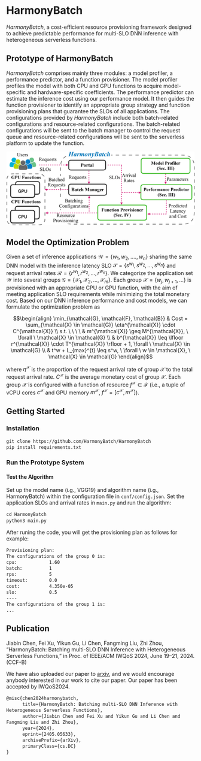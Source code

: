 # HarmonyBatch

_HarmonyBatch_, a cost-efficient resource provisioning framework designed to achieve predictable performance for multi-SLO DNN inference with heterogeneous serverless functions.

## Prototype of HarmonyBatch
_HarmonyBatch_  comprises mainly three modules: a model profiler, a performance predictor, and a function provisioner. The model profiler profiles the model with both CPU and GPU functions to acquire model-specific and hardware-specific coefficients. The performance predictor can estimate the inference cost using our performance model. It then guides the function provisioner to identify an appropriate group strategy and function provisioning plans that guarantee the SLOs of all applications. The configurations provided by _HarmonyBatch_ include both batch-related configurations and resource-related configurations. The batch-related configurations will be sent to the batch manager to control the request queue and resource-related configurations will be sent to the serverless platform to update the function. 

![](images/framework.png)


## Model the Optimization Problem
Given a set of inference applications 
$` \mathcal{W} = \{ w_{1}, w_{2}, ...., w_{n} \} `$ sharing the same DNN model with the inference latency SLO $`\mathcal{S} = \{ s^{w_1}, s^{w_2}, ..., s^{w_n} \}`$ and request arrival rates $`\mathcal{R} = \{ r^{w_1}, r^{w_2}, ..., r^{w_n} \}`$. We categorize the application set $\mathcal{W}$ into several groups $`\mathcal{G} = \{ \mathcal{X}_{1}, \mathcal{X}_{2}, ..., \mathcal{X}_{m} \}`$. Each group $`\mathcal{X} = \{w_{j}, w_{j+1}, ...\}`$ is provisioned with an appropriate CPU or GPU function, with the aim of meeting application SLO requirements while minimizing the total monetary cost. 
Based on our DNN inference performance and cost models, we can formulate the optimization problem as

```math
\begin{align}
    \min_{\mathcal{G}, \mathcal{F}, \mathcal{B}}  & Cost = \sum_{\mathcal{X} \in \mathcal{G}} \eta^{\mathcal{X}} \cdot C^{\mathcal{X}} \\
    s.t. \ \ \ \ 
    &  m^{\mathcal{X}} \geq M^{\mathcal{X}}, \  \forall \ \mathcal{X} \in \mathcal{G} \\
    & b^{\mathcal{X}} \leq \lfloor r^{\mathcal{X}} \cdot T^{\mathcal{X}} \rfloor + 1, \forall \ \mathcal{X} \in \mathcal{G} \\
    &  t^w + L_{max}^{t} \leq s^w, \  \forall \ w \in \mathcal{X}, \ \mathcal{X} \in \mathcal{G}
\end{align}
```
where $\eta^{\mathcal{X}}$ is the proportion of the request arrival rate of group $\mathcal{X}$ to the total request arrival rate. $C^{\mathcal{X}}$ is the average monetary cost of group $\mathcal{X}$.
Each group $\mathcal{X}$ is configured with a function of resource $f^{\mathcal{X}} \in \mathcal{F}$ (i.e., a tuple of vCPU cores $c^{\mathcal{X}}$ and GPU memory $m^{\mathcal{X}}$, $f^{\mathcal{X}} = [c^{\mathcal{X}}, m^{\mathcal{X}}]$).

## Getting Started

### Installation
```shell
git clone https://github.com/HarmonyBatch/HarmonyBatch
pip install requirements.txt
```

### Run the Prototype System

#### Test the Algorithm

Set up the model name (i.g., VGG19) and algorithm name (i.g., HarmonyBatch) within the configuration file in `conf/config.json`.
Set the application SLOs and arrival rates in `main.py` and run the algorithm: 
```python
cd HarmonyBatch
python3 main.py
```
After runing the code, you will get the provisioning plan as follows for example:
```
Provisioning plan:
The configurations of the group 0 is:
cpu:            1.60
batch:          1
rps:            5
timeout:        0.0
cost:           4.350e-05
slo:            0.5
----
The configurations of the group 1 is:
...
```


## Publication

Jiabin Chen, Fei Xu, Yikun Gu, Li Chen, Fangming Liu, Zhi Zhou, “HarmonyBatch: Batching multi-SLO DNN Inference with Heterogeneous Serverless Functions,” in Proc. of IEEE/ACM IWQoS 2024, June 19–21, 2024. (CCF-B)

We have also uploaded our paper to [arxiv](http://arxiv.org/abs/2405.05633), and we would encourage anybody interested in our work to cite our paper. Our paper has been accepted by IWQoS2024.

```
@misc{chen2024harmonybatch,
      title={HarmonyBatch: Batching multi-SLO DNN Inference with Heterogeneous Serverless Functions}, 
      author={Jiabin Chen and Fei Xu and Yikun Gu and Li Chen and Fangming Liu and Zhi Zhou},
      year={2024},
      eprint={2405.05633},
      archivePrefix={arXiv},
      primaryClass={cs.DC}
}
```

